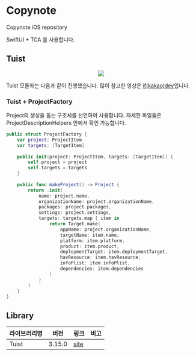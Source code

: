 # Copynote
Copynote iOS repository

SwiftUI + TCA 를 사용합니다.

## Tuist
<p align="center">
<img src="https://user-images.githubusercontent.com/77970826/225245091-c86d269f-72a0-4a24-b7f1-848168d2a34a.png">
</p>

Tuist 모듈화는 다음과 같이 진행했습니다. 많이 참고한 영상은 [if(kakao)dev](https://www.youtube.com/watch?v=9HywMpgf8Mk)입니다.

### Tuist + ProjectFactory

Project의 생성을 돕는 구조체를 선언하여 사용합니다. 
자세한 파일들은 ProjectDescriptionHelpers 안에서 확인 가능합니다.

```swift
public struct ProjectFactory {
    var project: ProjectItem
    var targets: [TargetItem]
    
    public init(project: ProjectItem, targets: [TargetItem]) {
        self.project = project
        self.targets = targets
    }
    
    public func makeProject() -> Project {
        return .init(
            name: project.name,
            organizationName: project.organizationName,
            packages: project.packages,
            settings: project.settings,
            targets: targets.map { item in
                return Target.make(
                    appName: project.organizationName,
                    targetName: item.name,
                    platform: item.platform,
                    product: item.product,
                    deploymentTarget: item.deploymentTarget,
                    havResource: item.havResource,
                    infoPlist: item.infoPlist,
                    dependencies: item.dependencies
                )
            }
        )
    }
}

```

## Library
|라이브러리명|버전|링크|비고|
|---|---|---|---|
|Tuist|3.15.0|[site](https://tuist.io)||
